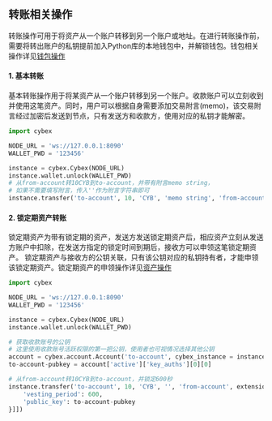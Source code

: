 ## 转账相关操作
转账操作可用于将资产从一个账户转移到另一个账户或地址。在进行转账操作前，需要将转出账户的私钥提前加入Python库的本地钱包中，并解锁钱包。钱包相关操作详见[钱包操作](https://github.com/NebulaCybexDEX/cybex-node-doc/blob/master/transaction/python/wallet.md)

#### 1. 基本转账
基本转账操作用于将某资产从一个账户转移到另一个账户。收款账户可以立刻收到并使用这笔资产。同时，用户可以根据自身需要添加交易附言(memo)，该交易附言经过加密后发送到节点，只有发送方和收款方，使用对应的私钥才能解密。
```Python
import cybex

NODE_URL = 'ws://127.0.0.1:8090'
WALLET_PWD = '123456'

instance = cybex.Cybex(NODE_URL)
instance.wallet.unlock(WALLET_PWD)
# 从from-account转10CYB到to-account，并带有附言memo string，
# 如果不需要填写附言，传入''作为附言字符串即可
instance.transfer('to-account', 10, 'CYB', 'memo string', 'from-account')
```

#### 2. 锁定期资产转账
锁定期资产为带有锁定期的资产，发送方发送锁定期资产后，相应资产立刻从发送方账户中扣除，在发送方指定的锁定时间到期后，接收方可以申领这笔锁定期资产。
锁定期资产与接收方的公钥关联，只有该公钥对应的私钥持有者，才能申领该锁定期资产。锁定期资产的申领操作详见[资产操作](https://github.com/NebulaCybexDEX/cybex-node-doc/blob/master/transaction/python/balance.md)
```Python
import cybex

NODE_URL = 'ws://127.0.0.1:8090'
WALLET_PWD = '123456'

instance = cybex.Cybex(NODE_URL)
instance.wallet.unlock(WALLET_PWD)

# 获取收款账号的公钥
# 这里使用收款账号活跃权限的第一把公钥，使用者也可视情况选择其他公钥
account = cybex.account.Account('to-account', cybex_instance = instance)
to-account-pubkey = account['active']['key_auths'][0][0]

# 从from-account转10CYB到to-account，并锁定600秒
instance.transfer('to-account', 10, 'CYB', '', 'from-account', extensions = [[1, {
    'vesting_period': 600,
    'public_key': to-account-pubkey
}]])
```
